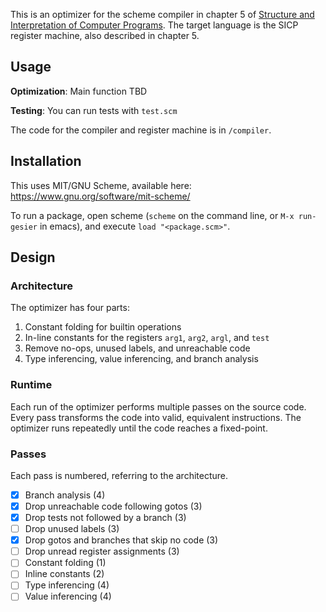 This is an optimizer for the scheme compiler in chapter 5 of
[Structure and Interpretation of Computer Programs](
https://mitpress.mit.edu/sicp/full-text/book/book.html). The target
language is the SICP register machine, also described in chapter 5.

## Usage

**Optimization**: Main function TBD

**Testing**: You can run tests with `test.scm`

The code for the compiler and register machine is in `/compiler`.

## Installation
This uses MIT/GNU Scheme, available here: https://www.gnu.org/software/mit-scheme/

To run a package, open scheme (`scheme` on the command line, or `M-x run-gesier` in emacs), and execute `load "<package.scm>"`.

## Design

### Architecture

The optimizer has four parts:

1. Constant folding for builtin operations
2. In-line constants for the registers `arg1`, `arg2`, `argl`, and `test`
3. Remove no-ops, unused labels, and unreachable code
4. Type inferencing, value inferencing, and branch analysis

### Runtime

Each run of the optimizer performs multiple passes on the source code. Every
pass transforms the code into valid, equivalent instructions. The optimizer
runs repeatedly until the code reaches a fixed-point.

### Passes

Each pass is numbered, referring to the architecture.

- [x] Branch analysis (4)
- [x] Drop unreachable code following gotos (3)
- [x] Drop tests not followed by a branch (3)
- [ ] Drop unused labels (3)
- [x] Drop gotos and branches that skip no code (3)
- [ ] Drop unread register assignments (3)
- [ ] Constant folding (1)
- [ ] Inline constants (2)
- [ ] Type inferencing (4)
- [ ] Value inferencing (4)

